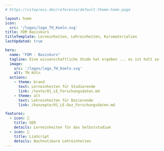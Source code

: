 ```yaml
---
# https://vitepress.dev/reference/default-theme-home-page

layout: home
icon: 
  src: '/logos/logo_TH_Koeln.svg'
title: FDM Basiskurs
titleTemplate: Lerneinheiten, Lehreinheiten, Kursmaterialien
lastUpdated: true

hero:
  name: "FDM - Basiskurs"
  tagline: Eine wissenschaftliche Stude hat ergeben ... es ist halt so!
  image:
    src: '/logos/logo_TH_Koeln.svg'
    alt: TH Köln
  actions:
    - theme: brand
      text: Lerneinheiten für Studierende
      link: /texte/01_LE_Forschungsdaten.md
    - theme: alt
      text: Lehreinheiten für Dozierende
      link: /konzepte/01_LE-Doz_Forschungsdaten.md

features:
  - icon: 🪼 
    title: OER
    details: Lerneinheiten für das Selbststudium
  - icon: 🐬
    title: LiaScript
    details: Nachnutzbare Lehreinheiten
---
```


